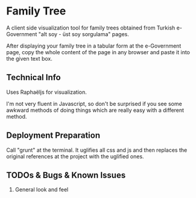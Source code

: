 # Family Tree

A client side visualization tool for family trees obtained from Turkish e-Government "alt soy - üst soy sorgulama" pages.

After displaying your family tree in a tabular form at the e-Government page, copy the whole content of the page in any browser and paste it into the given text box.

## Technical Info

Uses Raphaëljs for visualization. 

I'm not very fluent in Javascript, so don't be surprised if you see some awkward methods of doing things which are really easy with a different method.

## Deployment Preparation
Call "grunt" at the terminal. It uglifies all css and js and then replaces the original references at the project with the uglified ones.

## TODOs & Bugs & Known Issues 

1. General look and feel